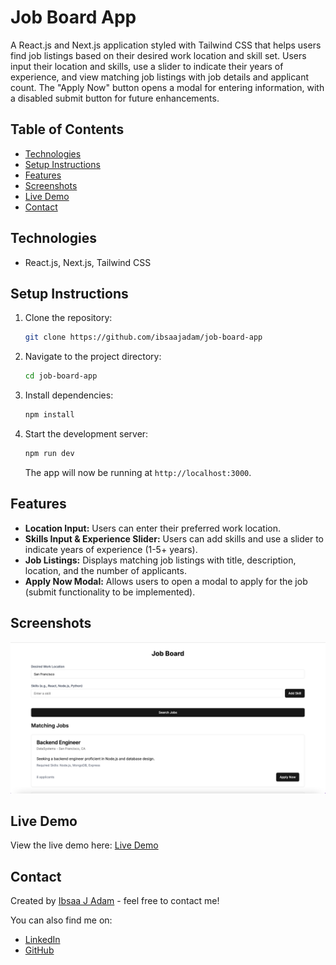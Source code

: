 # Job Board App

A React.js and Next.js application styled with Tailwind CSS that helps users find job listings based on their desired work location and skill set. Users input their location and skills, use a slider to indicate their years of experience, and view matching job listings with job details and applicant count. The "Apply Now" button opens a modal for entering information, with a disabled submit button for future enhancements.

## Table of Contents

- [Technologies](#technologies)
- [Setup Instructions](#setup-instructions)
- [Features](#features)
- [Screenshots](#screenshots)
- [Live Demo](#live-demo)
- [Contact](#contact)

## Technologies

- React.js, Next.js, Tailwind CSS


## Setup Instructions

1. Clone the repository:

   ```bash
   git clone https://github.com/ibsaajadam/job-board-app
   ```

2. Navigate to the project directory:

   ```bash
   cd job-board-app
   ```

3. Install dependencies:

   ```bash
   npm install
   ```

4. Start the development server:

   ```bash
   npm run dev
   ```

   The app will now be running at `http://localhost:3000`.

## Features

- **Location Input:** Users can enter their preferred work location.
- **Skills Input & Experience Slider:** Users can add skills and use a slider to indicate years of experience (1-5+ years).
- **Job Listings:** Displays matching job listings with title, description, location, and the number of applicants.
- **Apply Now Modal:** Allows users to open a modal to apply for the job (submit functionality to be implemented).

## Screenshots

![Screenshot One](public/img/screenshot-one.png)  

## Live Demo

View the live demo here: [Live Demo](#)

## Contact

Created by [Ibsaa J Adam](https://github.com/ibsaajadam) - feel free to contact me!

You can also find me on:

- [LinkedIn](https://www.linkedin.com/in/ibsaajadam/)
- [GitHub](https://github.com/ibsaajadam)
